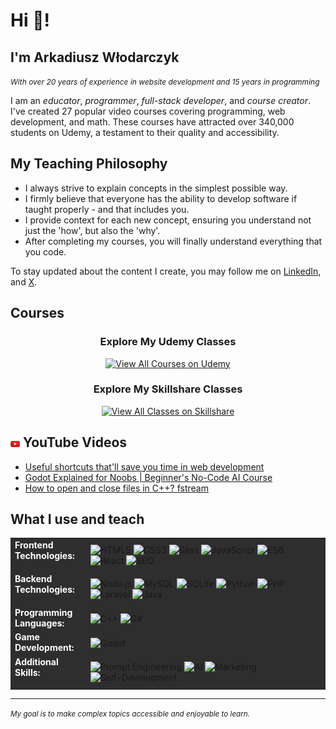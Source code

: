 # Hi 👋!

## I'm Arkadiusz Włodarczyk
<em><small style='font-size:12px;'>With over 20 years of experience in website development and 15 years in programming</small></em>

I am an _educator_, _programmer_, _full-stack developer_, and _course creator_. I've created 27 popular video courses covering programming, web development, and math. These courses have attracted over 340,000 students on Udemy, a testament to their quality and accessibility.

## My Teaching Philosophy

- I always strive to explain concepts in the simplest possible way.
- I firmly believe that everyone has the ability to develop software if taught properly - and that includes you.
- I provide context for each new concept, ensuring you understand not just the 'how', but also the 'why'.
- After completing my courses, you will finally understand everything that you code.

To stay updated about the content I create, you may follow me on [LinkedIn](https://www.linkedin.com/in/arkadiusz-w%C5%82odarczyk-99ab03141/), and [X](https://x.com/armiksos).

##  Courses
<div align="center">
  <h3>Explore My Udemy Classes</h3>
  <a href="https://www.udemy.com/user/arkadiuszwodarczyk/" target="_blank">
    <img src="https://img.shields.io/badge/Udemy-View%20All%20Courses-ec5252?style=for-the-badge&logo=udemy&logoColor=white" alt="View All Courses on Udemy"/>
  </a>
</div>
<div align="center">
  <h3>Explore My Skillshare Classes</h3>
  <a href="https://www.skillshare.com/en/r/user/morfidon" target="_blank">
    <img src="https://img.shields.io/badge/Skillshare-View%20All%20Classes-00FF84?style=for-the-badge&logo=skillshare&logoColor=white" alt="View All Classes on Skillshare"/>
  </a>
</div>

## <a href="https://www.youtube.com/channel/@GameDevForNoobs" target="_blank"><img src='./images/youtube.svg' alt='YouTube' width="3%"></a> YouTube Videos
- [Useful shortcuts that'll save you time in web development](https://youtu.be/8_oLV9NsMeI)
- [Godot Explained for Noobs | Beginner's No-Code AI Course](https://www.youtube.com/watch?v=sJmnyE9ozjQ&list=PLx_rFty4A2K3ZEo1pzsYTBaPs4RIOnnGr)
- [How to open and close files in C++? fstream](https://youtu.be/wL2fv9GHhMc)


## What I use and teach

<table>
  <tr>
    <td style="vertical-align: top; padding-right: 15px; background-color: #2e2e2e; color: white;">
      <strong>Frontend<br>Technologies:</strong>
    </td>
    <td style="background-color: #2e2e2e; padding: 10px;">
      <img src="https://img.shields.io/badge/HTML5-E34F26?style=for-the-badge&logo=html5&logoColor=white" alt="HTML5" />
      <img src="https://img.shields.io/badge/CSS3-1572B6?style=for-the-badge&logo=css3&logoColor=white" alt="CSS3" />
      <img src="https://img.shields.io/badge/Sass-CC6699?style=for-the-badge&logo=sass&logoColor=white" alt="Sass" />
      <img src="https://img.shields.io/badge/JavaScript-F7DF1E?style=for-the-badge&logo=javascript&logoColor=black" alt="JavaScript" />
      <img src="https://img.shields.io/badge/ES6-F7DF1E?style=for-the-badge&logo=javascript&logoColor=black" alt="ES6" />
      <img src="https://img.shields.io/badge/React-20232A?style=for-the-badge&logo=react&logoColor=61DAFB" alt="React" />
      <img src="https://img.shields.io/badge/SEO-47CC5E?style=for-the-badge&logo=searchengineland&logoColor=white" alt="SEO" />
    </td>
  </tr>
  <tr>
    <td style="vertical-align: top; padding-right: 15px; background-color: #2e2e2e; color: white;">
      <strong>Backend<br>Technologies:</strong>
    </td>
    <td style="background-color: #2e2e2e; padding: 10px;">
      <img src="https://img.shields.io/badge/Node.js-339933?style=for-the-badge&logo=nodedotjs&logoColor=white" alt="Node.js" />
      <img src="https://img.shields.io/badge/MySQL-4479A1?style=for-the-badge&logo=mysql&logoColor=white" alt="MySQL" />
      <img src="https://img.shields.io/badge/SQLite-07405E?style=for-the-badge&logo=sqlite&logoColor=white" alt="SQLite" />
      <img src="https://img.shields.io/badge/Python-3776AB?style=for-the-badge&logo=python&logoColor=white" alt="Python" />
      <img src="https://img.shields.io/badge/PHP-777BB4?style=for-the-badge&logo=php&logoColor=white" alt="PHP" />
      <img src="https://img.shields.io/badge/Laravel-FF2D20?style=for-the-badge&logo=laravel&logoColor=white" alt="Laravel" />
      <img src="https://img.shields.io/badge/Java-007396?style=for-the-badge&logo=java&logoColor=white" alt="Java" />
    </td>
  </tr>
  <tr>
    <td style="vertical-align: top; padding-right: 15px; background-color: #2e2e2e; color: white;">
      <strong>Programming<br>Languages:</strong>
    </td>
    <td style="background-color: #2e2e2e; padding: 10px;">
      <img src="https://img.shields.io/badge/C++-00599C?style=for-the-badge&logo=cplusplus&logoColor=white" alt="C++" />
      <img src="https://img.shields.io/badge/C%23-239120?style=for-the-badge&logo=csharp&logoColor=white" alt="C#" />
    </td>
  </tr>
  <tr>
    <td style="vertical-align: top; padding-right: 15px; background-color: #2e2e2e; color: white;">
      <strong>Game<br>Development:</strong>
    </td>
    <td style="background-color: #2e2e2e; padding: 10px;">
      <img src="https://img.shields.io/badge/Godot-478CBF?style=for-the-badge&logo=godot-engine&logoColor=white" alt="Godot" />
    </td>
  </tr>
  <tr>
    <td style="vertical-align: top; padding-right: 15px; background-color: #2e2e2e; color: white;">
      <strong>Additional<br>Skills:</strong>
    </td>
    <td style="background-color: #2e2e2e; padding: 10px;">
      <img src="https://img.shields.io/badge/Prompt%20Engineering-FF6F61?style=for-the-badge&logo=openai&logoColor=white" alt="Prompt Engineering" />
      <img src="https://img.shields.io/badge/AI-00B2FF?style=for-the-badge&logo=artificial-intelligence&logoColor=white" alt="AI" />
      <img src="https://img.shields.io/badge/Marketing-FF4500?style=for-the-badge&logo=mailchimp&logoColor=white" alt="Marketing" />
      <img src="https://img.shields.io/badge/Self--Development-4CAF50?style=for-the-badge&logo=bookstack&logoColor=white" alt="Self-Development" />
    </td>
  </tr>
</table>

---
<small> _My goal is to make complex topics accessible and enjoyable to learn._ </small>